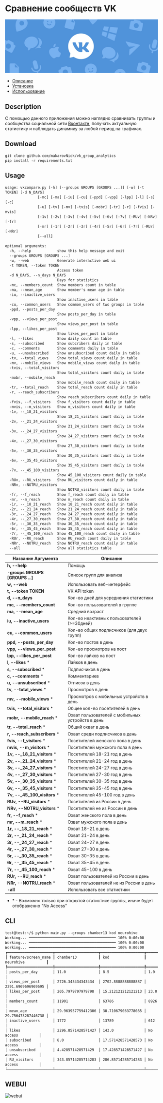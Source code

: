 # Сравнение сообществ VK

![vk_image](/images/vk_group.png)

* [Описание](#Description)
* [Установка](#Download)
* [Использование](#Usage)

## Description

С помощью данного приложения можно наглядно сравнивать группы и сообщества социальной сети [Вконтакте](https://vk.com), получать актуальную статистику и наблюдать динамику за любой период на графиках.

## Download

```console
git clone github.com/makarovNick/vk_group_analytics
pip install -r requirements.txt
```

## Usage

```console
usage: vkcompare.py [-h] [--groups GROUPS [GROUPS ...]] [-w] [-t TOKEN] [-d N_DAYS]
               [-mc] [-ma] [-iu] [-cu] [-ppd] [-vpp] [-lpp] [-l] [-s] [-c]
               [-u] [-tv] [-mv] [-tvis] [-mobr] [-tr] [-r] [-fvis] [-mvis]
               [-1v] [-2v] [-3v] [-4v] [-5v] [-6v] [-7v] [-RUv] [-NRv] [-fr]
               [-mr] [-1r] [-2r] [-3r] [-4r] [-5r] [-6r] [-7r] [-RUr] [-NRr]
               [--all]

optional arguments:
  -h, --help            show this help message and exit
  --groups GROUPS [GROUPS ...]
  -w, --web             Generate interactive web ui
  -t TOKEN, --token TOKEN
                        Access token
  -d N_DAYS, --n_days N_DAYS
                        Days for statistics
  -mc, --members_count  Show members count in table
  -ma, --mean_age       Show member's mean age in table
  -iu, --inactive_users
                        Show inactive_users in table
  -cu, --common_users   Show common_users of two groups in table
  -ppd, --posts_per_day
                        Show posts_per_day in table
  -vpp, --views_per_post
                        Show views_per_post in table
  -lpp, --likes_per_post
                        Show likes_per_post in table
  -l, --likes           Show daily count in table
  -s, --subscribed      Show subcribers daily in table
  -c, --comments        Show comments daily in table
  -u, --unsubscribed    Show unsubscribed count daily in table
  -tv, --total_views    Show total_views count daily in table
  -mv, --mobile_views   Show mobile_views count daily in table
  -tvis, --total_visitors
                        Show total_visitors count daily in table
  -mobr, --mobile_reach
                        Show mobile_reach count daily in table
  -tr, --total_reach    Show total_reach count daily in table
  -r, --reach_subscribers
                        Show reach_subscribers count daily in table
  -fvis, --f_visitors   Show f_visitors count daily in table
  -mvis, --m_visitors   Show m_visitors count daily in table
  -1v, --_18_21_visitors
                        Show 18_21_visitors count daily in table
  -2v, --_21_24_visitors
                        Show 21_24_visitors count daily in table
  -3v, --_24_27_visitors
                        Show 24_27_visitors count daily in table
  -4v, --_27_30_visitors
                        Show 27_30_visitors count daily in table
  -5v, --_30_35_visitors
                        Show 30_35_visitors count daily in table
  -6v, --_35_45_visitors
                        Show 35_45_visitors count daily in table
  -7v, --_45_100_visitors
                        Show 45_100_visitors count daily in table
  -RUv, --RU_visitors   Show RU_visitors count daily in table
  -NRv, --NOTRU_visitors
                        Show NOTRU_visitors count daily in table
  -fr, --f_reach        Show f_reach count daily in table
  -mr, --m_reach        Show m_reach count daily in table
  -1r, --_18_21_reach   Show 18_21_reach count daily in table
  -2r, --_21_24_reach   Show 21_24_reach count daily in table
  -3r, --_24_27_reach   Show 24_27_reach count daily in table
  -4r, --_27_30_reach   Show 27_30_reach count daily in table
  -5r, --_30_35_reach   Show 30_35_reach count daily in table
  -6r, --_35_45_reach   Show 35_45_reach count daily in table
  -7r, --_45_100_reach  Show 45_100_reach count daily in table
  -RUr, --RU_reach      Show RU_reach count daily in table
  -NRr, --NOTRU_reach   Show NOTRU_reach count daily in table
  --all                 Show all statistics table
```

|Название Аргумента|Описание|
|-----------------|-------|
|**h, --help**|Помощь|
|**-groups GROUPS [GROUPS ...]**|Список групп для анализа|
|**w, --web**|Использовать веб-интерфейс|
|**t, --token TOKEN**|VK API token|
|**d, --n_days**|Кол-во дней для усреднения статистики|
|**mc, --members_count**|Кол-во полььзователей в группе|
|**ma, --mean_age**|Средний возраст|
|**iu, --inactive_users**|Кол-во неактивных пользователей (>=30дней)|
|**cu, --common_users**|Кол-во общих подписчиков (для двух групп)|
|**ppd, --posts_per_day**|Кол-во постов в день|
|**vpp, --views_per_post**|Кол-во просмотров на пост|
|**lpp, --likes_per_post**|Кол-во лайков на пост|
|**l, --likes**   *|Лайков в день|
|**s, --subscribed**   *|Подписчиков в день|
|**c, --comments**    *|Комментариев|
|**u, --unsubscribed** *|Отписок в день|
|**tv, --total_views** *|Просмотров в день|
|**mv, --mobile_views** *|Просмотров с мобильных устройств в день|
|**tvis, --total_visitors** *|Общее кол-во посетителей в день|
|**mobr, --mobile_reach** *|Охват пользователей с мобильных устройств в день|
|**tr, --total_reach** *|Общий охват в день|
|**r, --reach_subscribers** *|Охват среди подписчиков в день|
|**fvis, --f_visitors** *|Посетителей женского пола в день|
|**mvis, --m_visitors** *|Посетителей мужского пола в день|
|**1v, --_18_21_visitors** *|Посетителей 18-21 год в день|
|**2v, --_21_24_visitors** *|Посетителей 21-24 год в день|
|**3v, --_24_27_visitors** *|Посетителей 24-27 год в день|
|**4v, --_27_30_visitors** *|Посетителей 27-30 год в день|
|**5v, --_30_35_visitors** *|Посетителей 30-35 год в день|
|**6v, --_35_45_visitors** *|Посетителей 35-45 год в день|
|**7v, --_45_100_visitors** *|Посетителей 45-100 год в день|
|**RUv, --RU_visitors** *|Посетителей из России в день|
|**NRv, --NOTRU_visitors** *|Посетителей не из России в день|
|**fr, --f_reach** *|Охват женского пола в день|
|**mr, --m_reach** *|Озват мужского пола в день|
|**1r, --_18_21_reach** *|Охват 18-21 в день|
|**2r, --_21_24_reach** *|Охват 21-24 в день|
|**3r, --_24_27_reach** *|Охват 24-27 в день|
|**4r, --_27_30_reach** *|Охват 27-30 в день|
|**5r, --_30_35_reach** *|Охват 30-35 в день|
|**6r, --_35_45_reach** *|Охват 35-45 в день|
|**7r, --_45_100_reach** *|Охват 45-100 в день|
|**RUr, --RU_reach** *|Охват пользователей из России в день|
|**NRr, --NOTRU_reach** *|Охват пользоваталей не из России в день|
|**-all**|Использовать все статистики|

* \* - Возможно только при открытой статистике группы, иначе будет отображенно "No Access"

## CLI

```console
test@test:~/$ python main.py --groups chamber13 kod neurohive
Working... ━━━━━━━━━━━━━━━━━━━━━━━━━━━━━━━━━━━━━━━━ 100% 0:00:00
Working... ━━━━━━━━━━━━━━━━━━━━━━━━━━━━━━━━━━━━━━━━ 100% 0:00:00
Working... ━━━━━━━━━━━━━━━━━━━━━━━━━━━━━━━━━━━━━━━━ 100% 0:00:00
┏━━━━━━━━━━━━━━━━━━━━━┳━━━━━━━━━━━━━━━━━━━━┳━━━━━━━━━━━━━━━━━━━━┳━━━━━━━━━━━━━━━━━━━━┓
┃ feature/screen_name ┃ chamber13          ┃ kod                ┃ neurohive          ┃
┡━━━━━━━━━━━━━━━━━━━━━╇━━━━━━━━━━━━━━━━━━━━╇━━━━━━━━━━━━━━━━━━━━╇━━━━━━━━━━━━━━━━━━━━┩
│ posts_per_day       │ 11.0               │ 8.5                │ 1.0                │
│ views_per_post      │ 2726.343434343434  │ 2702.8888888888887 │ 2291.6969696969695 │
│ likes_per_post      │ 205.7979797979798  │ 15.212121212121213 │ 23.0               │
│ members_count       │ 11901              │ 63786              │ 8926               │
│ mean_age            │ 29.963957759412306 │ 30.710679033778085 │ 29.756473287446738 │
│ inactive_users      │ 1772               │ 13789              │ 612                │
│ likes               │ 2296.8571428571427 │ 143.0              │ No access          │
│ subscribed          │ 8.0                │ 17.571428571428573 │ No access          │
│ unsubscribed        │ 4.428571428571429  │ 17.428571428571427 │ No access          │
│ RU_visitors         │ 343.85714285714283 │ 286.85714285714283 │ No access          │
└─────────────────────┴────────────────────┴────────────────────┴────────────────────┘
```
<!-- RU_visitors daily of chamber13
RU_visitors
       +------------------------------------------------+
  2500 |                    **********************      |
       |            ********                      ******|
       |    ********                                    |
  2000 |****                                            |
       |                                                |
       |                                                |
  1500 |                                                |
       |                                                |
       |                                                |
  1000 |                                                |
       |                                                |
   500 |                                                |
       |                                                |
       |                                                |
     0 +------------------------------------------------+
       3                     2                          1
                           days_ago
``` -->



## WEBUI
![webui](/images/webui.png)
<!-- ## GROUP GRAPH -->
<!-- ![group graph](/images/graph.png) -->

